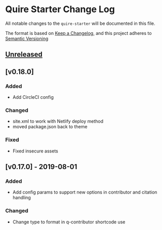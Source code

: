 # Quire Starter Change Log

All notable changes to the `quire-starter` will be documented in this file. 

The format is based on [Keep a Changelog](https://keepachangelog.com/en/1.0.0/), 
and this project adheres to [Semantic Versioning](https://semver.org/spec/v2.0.0.html)

## [Unreleased]

## [v0.18.0] 
### Added
+ Add CircleCI config

### Changed
+ site.xml to work with Netlify deploy method
+ moved package.json back to theme 

### Fixed
+ Fixed insecure assets

## [v0.17.0] - 2019-08-01
### Added
+ Add config params to support new options in contributor and citation handling

### Changed
+ Change type to format in q-contributor shortcode use

[Unreleased]: https://github.com/gettypubs/quire-starter/compare/v0.18.0...HEAD
[Unreleased]: https://github.com/gettypubs/quire-starter/compare/v0.17.0...v0.18.0
